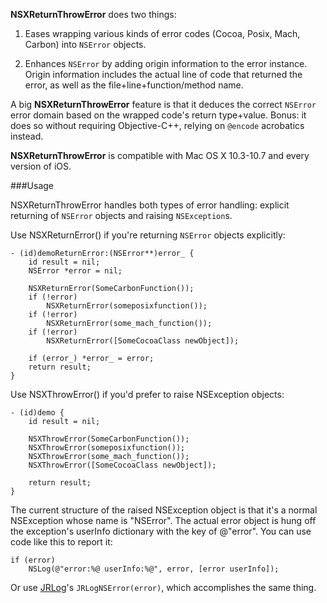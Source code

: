 **NSXReturnThrowError** does two things:

1. Eases wrapping various kinds of error codes (Cocoa, Posix, Mach, Carbon) into `NSError` objects.

2. Enhances `NSError` by adding origin information to the error instance.  
Origin information includes the actual line of code that returned the error, as well as the file+line+function/method name.

A big **NSXReturnThrowError** feature is that it deduces the correct `NSError` error domain based on the wrapped code's return type+value. Bonus: it does so without requiring Objective-C++, relying on `@encode` acrobatics instead.

**NSXReturnThrowError** is compatible with Mac OS X 10.3-10.7 and every version of iOS.

###Usage

NSXReturnThrowError handles both types of error handling: explicit returning of `NSError` objects and raising `NSException`s.

Use NSXReturnError() if you're returning `NSError` objects explicitly:

	- (id)demoReturnError:(NSError**)error_ {
		id result = nil;
		NSError *error = nil;
		
		NSXReturnError(SomeCarbonFunction());
		if (!error)
			NSXReturnError(someposixfunction());
		if (!error)
			NSXReturnError(some_mach_function());
		if (!error)
			NSXReturnError([SomeCocoaClass newObject]);
		
		if (error_) *error_ = error;
		return result;
	}

Use NSXThrowError() if you'd prefer to raise NSException objects:

	- (id)demo {
		id result = nil;
		
		NSXThrowError(SomeCarbonFunction());
		NSXThrowError(someposixfunction());
		NSXThrowError(some_mach_function());
		NSXThrowError([SomeCocoaClass newObject]);
		
		return result;
	}

The current structure of the raised NSException object is that it's a normal NSException whose name is "NSError". The actual error object is hung off the exception's userInfo dictionary with the key of @"error". You can use code like this to report it:

	if (error)
		NSLog(@"error:%@ userInfo:%@", error, [error userInfo]);

Or use [JRLog](https://github.com/rentzsch/JRLog)'s `JRLogNSError(error)`, which accomplishes the same thing.